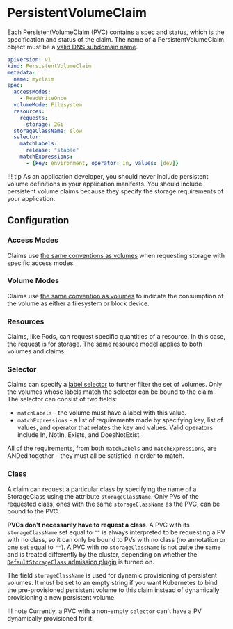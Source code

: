# PersistentVolumeClaim

Each PersistentVolumeClaim (PVC) contains a spec and status, which is the specification and status of the claim. The name of a PersistentVolumeClaim object must be a [valid DNS subdomain name](./../../../000-objects/names-and-ids.md).

```yaml
apiVersion: v1
kind: PersistentVolumeClaim
metadata:
  name: myclaim
spec:
  accessModes:
    - ReadWriteOnce
  volumeMode: Filesystem
  resources:
    requests:
      storage: 2Gi
  storageClassName: slow
  selector:
    matchLabels:
      release: "stable"
    matchExpressions:
      - {key: environment, operator: In, values: [dev]}
```

!!! tip
    As an application developer, you should never include persistent volume definitions in your application manifests. You should include persistent volume claims because they specify the storage requirements of your application.

## Configuration

### Access Modes

Claims use [the same conventions as volumes](./pv.md#access-modes) when requesting storage with specific access modes.

### Volume Modes

Claims use [the same convention as volumes](./pv.md#volume-mode) to indicate the consumption of the volume as either a filesystem or block device.

### Resources

Claims, like Pods, can request specific quantities of a resource. In this case, the request is for storage. The same resource model applies to both volumes and claims.

### Selector

Claims can specify a [label selector](./../../../000-objects/labels-and-selectors.md#label-selectors) to further filter the set of volumes. Only the volumes whose labels match the selector can be bound to the claim. The selector can consist of two fields:

- `matchLabels` - the volume must have a label with this value.
- `matchExpressions` - a list of requirements made by specifying key, list of values, and operator that relates the key and values. Valid operators include In, NotIn, Exists, and DoesNotExist.

All of the requirements, from both `matchLabels` and `matchExpressions`, are ANDed together – they must all be satisfied in order to match.


### Class

A claim can request a particular class by specifying the name of a StorageClass using the attribute `storageClassName`. Only PVs of the requested class, ones with the same `storageClassName` as the PVC, can be bound to the PVC.

**PVCs don't necessarily have to request a class**. A PVC with its `storageClassName` set equal to `""` is always interpreted to be requesting a PV with no class, so it can only be bound to PVs with no class (no annotation or one set equal to `""`). A PVC with no `storageClassName` is not quite the same and is treated differently by the cluster, depending on whether the [`DefaultStorageClass` admission plugin](https://kubernetes.io/docs/reference/access-authn-authz/admission-controllers/#defaultstorageclass) is turned on.

The field `storageClassName` is used for dynamic provisioning of persistent volumes. It must be set to an empty string if you want Kubernetes to bind the pre-provisioned persistent volume to this claim instead of dynamically provisioning a new persistent volume.

!!! note
    Currently, a PVC with a non-empty `selector` can't have a PV dynamically provisioned for it.
